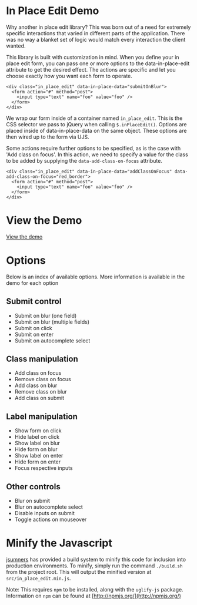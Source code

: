# In Place Edit Demo

Why another in place edit library? This was born out of a need for extremely
specific interactions that varied in different parts of the application. There
was no way a blanket set of logic would match every interaction the client
wanted.

This library is built with customization in mind. When you define your in
place edit form, you can pass one or more options to the data-in-place-edit
attribute to get the desired effect. The actions are specific and let you
choose exactly how you want each form to operate.



    <div class="in_place_edit" data-in-place-data="submitOnBlur">
      <form action="#" method="post">
        <input type="text" name="foo" value="foo" />
      </form>
    </div>


We wrap our form inside of a container named `in_place_edit`. This is the CSS
selector we pass to jQuery when calling `$.inPlaceEdit()`. Options are
placed inside of data-in-place-data on the same object. These options are then
wired up to the form via UJS.

Some actions require further options to be specified, as is the case with 'Add
class on focus'. In this action, we need to specify a value for the class to
be added by supplying the `data-add-class-on-focus` attribute.



    <div class="in_place_edit" data-in-place-data="addClassOnFocus" data-add-class-on-focus="red_border">
      <form action="#" method="post">
        <input type="text" name="foo" value="foo" />
      </form>
    </div>

# View the Demo

[View the demo](http://mrfrosti.com/in_place_edit_demo.html)

# Options

Below is an index of available options. More information is available
in the demo for each option

## Submit control

  * Submit on blur (one field)
  * Submit on blur (multiple fields)
  * Submit on click
  * Submit on enter
  * Submit on autocomplete select

## Class manipulation

  * Add class on focus
  * Remove class on focus
  * Add class on blur
  * Remove class on blur
  * Add class on submit

## Label manipulation

  * Show form on click
  * Hide label on click
  * Show label on blur
  * Hide form on blur
  * Show label on enter
  * Hide form on enter
  * Focus respective inputs

## Other controls

  * Blur on submit
  * Blur on autocomplete select
  * Disable inputs on submit
  * Toggle actions on mouseover

# Minify the Javascript

[jsumners](https://github.com/jsumners) has provided a build system to minify this code for inclusion into production environments. To minify, simply run the command `./build.sh` from the project root. This will output the minified version at `src/in_place_edit.min.js`.

Note: This requires `npm` to be installed, along with the `uglify-js` package. Information on `npm` can be found at [http://npmjs.org/](http://npmjs.org/)
